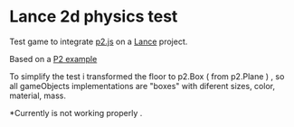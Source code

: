 # Lance 2d physics test

Test game to integrate [p2.js](https://schteppe.github.io/p2.js/) on a [Lance](http://lance.gg/) project.

Based on a [P2 example](http://schteppe.github.io/p2.js/examples/canvas/character.html)

To simplify the test i transformed the floor to p2.Box ( from p2.Plane ) , so all gameObjects implementations are "boxes" with diferent sizes, color, material, mass.

*Currently is not working properly .
